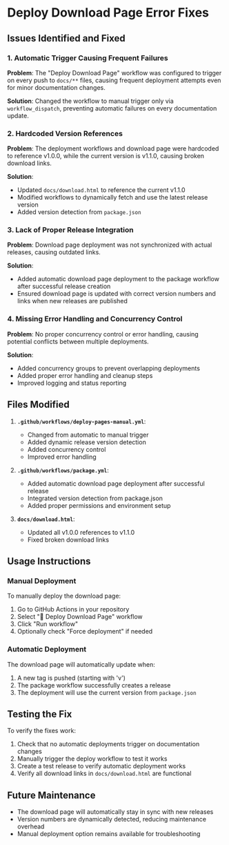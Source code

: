 # Deploy Download Page Error Fixes

## Issues Identified and Fixed

### 1. Automatic Trigger Causing Frequent Failures

**Problem**: The "Deploy Download Page" workflow was configured to trigger on every push to `docs/**` files, causing frequent deployment attempts even for minor documentation changes.

**Solution**: Changed the workflow to manual trigger only via `workflow_dispatch`, preventing automatic failures on every documentation update.

### 2. Hardcoded Version References

**Problem**: The deployment workflows and download page were hardcoded to reference v1.0.0, while the current version is v1.1.0, causing broken download links.

**Solution**:

- Updated `docs/download.html` to reference the current v1.1.0
- Modified workflows to dynamically fetch and use the latest release version
- Added version detection from `package.json`

### 3. Lack of Proper Release Integration

**Problem**: Download page deployment was not synchronized with actual releases, causing outdated links.

**Solution**:

- Added automatic download page deployment to the package workflow after successful release creation
- Ensured download page is updated with correct version numbers and links when new releases are published

### 4. Missing Error Handling and Concurrency Control

**Problem**: No proper concurrency control or error handling, causing potential conflicts between multiple deployments.

**Solution**:

- Added concurrency groups to prevent overlapping deployments
- Added proper error handling and cleanup steps
- Improved logging and status reporting

## Files Modified

1. **`.github/workflows/deploy-pages-manual.yml`**:

   - Changed from automatic to manual trigger
   - Added dynamic release version detection
   - Added concurrency control
   - Improved error handling

2. **`.github/workflows/package.yml`**:

   - Added automatic download page deployment after successful release
   - Integrated version detection from package.json
   - Added proper permissions and environment setup

3. **`docs/download.html`**:
   - Updated all v1.0.0 references to v1.1.0
   - Fixed broken download links

## Usage Instructions

### Manual Deployment

To manually deploy the download page:

1. Go to GitHub Actions in your repository
2. Select "📄 Deploy Download Page" workflow
3. Click "Run workflow"
4. Optionally check "Force deployment" if needed

### Automatic Deployment

The download page will automatically update when:

1. A new tag is pushed (starting with 'v')
2. The package workflow successfully creates a release
3. The deployment will use the current version from `package.json`

## Testing the Fix

To verify the fixes work:

1. Check that no automatic deployments trigger on documentation changes
2. Manually trigger the deploy workflow to test it works
3. Create a test release to verify automatic deployment works
4. Verify all download links in `docs/download.html` are functional

## Future Maintenance

- The download page will automatically stay in sync with new releases
- Version numbers are dynamically detected, reducing maintenance overhead
- Manual deployment option remains available for troubleshooting
